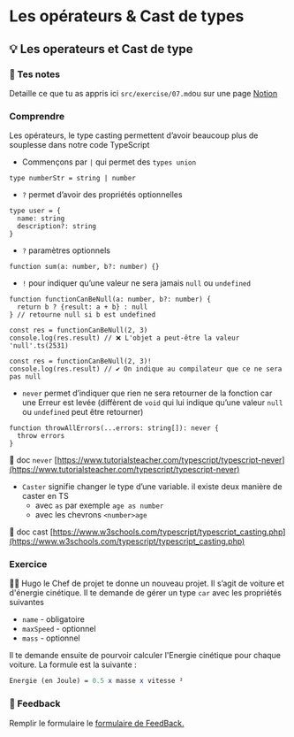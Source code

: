 # Les opérateurs & Cast de types

## 💡 Les operateurs et Cast de type

### 📝 Tes notes

Detaille ce que tu as appris ici
`src/exercise/07.md`ou sur une page [Notion](https://go.mikecodeur.com/course-notes-template)

### Comprendre

Les opérateurs, le type casting permettent d’avoir beaucoup plus de souplesse
dans notre code TypeScript

- Commençons par `|` qui permet des `types union`

```tsx
type numberStr = string | number
```

- `?` permet d’avoir des propriétés optionnelles

```tsx
type user = {
  name: string
  description?: string
}
```

- `?` paramètres optionnels

```tsx
function sum(a: number, b?: number) {}
```

- `!` pour indiquer qu’une valeur ne sera jamais `null` ou `undefined`

```tsx
function functionCanBeNull(a: number, b?: number) {
  return b ? {result: a + b} : null
} // retourne null si b est undefined

const res = functionCanBeNull(2, 3)
console.log(res.result) // ❌ L'objet a peut-être la valeur 'null'.ts(2531)

const res = functionCanBeNull(2, 3)!
console.log(res.result) // ✔️ On indique au compilateur que ce ne sera pas null
```

- `never` permet d’indiquer que rien ne sera retourner de la fonction car une
  Erreur est levée (diffèrent de `void` qui lui indique qu’une valeur `null` ou
  `undefined` peut être retourner)

```tsx
function throwAllErrors(...errors: string[]): never {
  throw errors
}
```

📑 doc `never`
[https://www.tutorialsteacher.com/typescript/typescript-never](https://www.tutorialsteacher.com/typescript/typescript-never)

- `Caster` signifie changer le type d’une variable. il existe deux manière de
  caster en TS
  - avec `as` par exemple `age as number`
  - avec les chevrons `<number>age`

📑 doc cast
[https://www.w3schools.com/typescript/typescript_casting.php](https://www.w3schools.com/typescript/typescript_casting.php)

### Exercice

👨‍✈️ Hugo le Chef de projet te donne un nouveau projet. Il s’agit de voiture et
d'énergie cinétique. Il te demande de gérer un type `car` avec les propriétés
suivantes

- `name` - obligatoire
- `maxSpeed` - optionnel
- `mass` - optionnel

Il te demande ensuite de pourvoir calculer l'Energie cinétique pour chaque
voiture. La formule est la suivante :

```mathematica
Energie (en Joule) = 0.5 x masse x vitesse ²
```

### 🐜 Feedback

Remplir le formulaire le
[formulaire de FeedBack.](https://go.mikecodeur.com/cours-react-avis?entry.1912869708=TypeScript%20PRO&entry.1430994900=2.Les%20Fondamentaux&entry.533578441=07%20Les%20operateurs)
